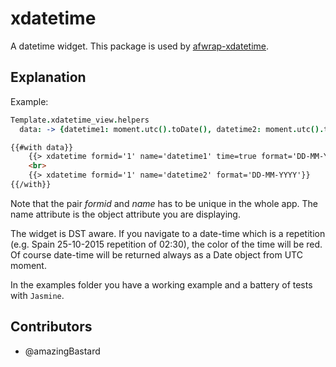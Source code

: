 xdatetime
=========

A datetime widget. This package is used by [afwrap-xdatetime](https://github.com/miguelalarcos/afwrap-xdatetime).

Explanation
-----------

Example:
```coffee
Template.xdatetime_view.helpers
  data: -> {datetime1: moment.utc().toDate(), datetime2: moment.utc().toDate()}
```

```html
{{#with data}}
    {{> xdatetime formid='1' name='datetime1' time=true format='DD-MM-YYYY HH:mm'}}
    <br>
    {{> xdatetime formid='1' name='datetime2' format='DD-MM-YYYY'}}
{{/with}}
```

Note that the pair *formid* and *name* has to be unique in the whole app. The name attribute is the object attribute you are displaying.

The widget is DST aware. If you navigate to a date-time which is a repetition (e.g. Spain 25-10-2015 repetition of 02:30), the color of the time will be red. Of course date-time will be returned always as a Date object from UTC moment.

In the examples folder you have a working example and a battery of tests with ```Jasmine```.

Contributors
------------

* @amazingBastard

